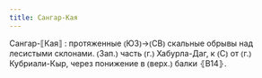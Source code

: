 ```yaml
---
title: Сангар-Кая
---
```


Сангар-⟦Кая⟧
: протяженные ⦅ЮЗ⦆→⦅СВ⦆ скальные обрывы над лесистыми склонами. ⦅Зап.⦆ часть ⦅г.⦆ Хабурла-Даг, к ⦅С⦆ от ⦅г.⦆ Кубриали-Кыр, через понижение в ⦅верх.⦆ балки ⦃В14⦄.
